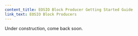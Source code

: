```yaml
---
content_title: EOSIO Block Producer Getting Started Guide
link_text: EOSIO Block Producers
---
```


Under construction, come back soon.